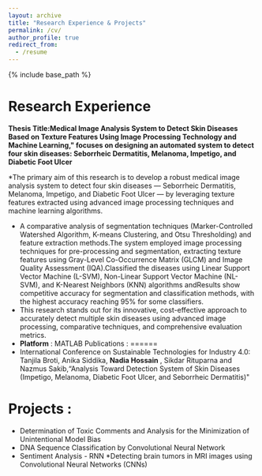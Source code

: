 ```yaml
---
layout: archive
title: "Research Experience & Projects"
permalink: /cv/
author_profile: true
redirect_from:
  - /resume
---
```


{% include base_path %}

Research Experience
======
 **Thesis Title:Medical Image Analysis System to Detect Skin Diseases Based on Texture Features Using Image Processing Technology and Machine Learning," focuses on designing an automated system to detect four skin diseases: Seborrheic Dermatitis, Melanoma, Impetigo, and Diabetic Foot Ulcer**

*The primary aim of this research is to develop a robust medical image analysis system to detect four skin diseases — Seborrheic Dermatitis, Melanoma, Impetigo, and Diabetic Foot Ulcer — by leveraging texture features extracted using advanced image processing techniques and machine learning algorithms.
*  A comparative analysis of segmentation techniques (Marker-Controlled Watershed Algorithm, K-means Clustering, and Otsu Thresholding) and feature extraction methods.The system employed image processing techniques for pre-processing and segmentation, extracting texture features using Gray-Level Co-Occurrence Matrix (GLCM) and Image Quality Assessment (IQA).Classified the diseases using Linear Support Vector Machine (L-SVM), Non-Linear Support Vector Machine (NL-SVM), and K-Nearest Neighbors (KNN) algorithms andResults show competitive accuracy for segmentation and classification methods, with the highest accuracy reaching 95% for some classifiers.
*  This research stands out for its innovative, cost-effective approach to accurately detect multiple skin diseases using advanced image processing, comparative techniques, and comprehensive evaluation metrics.
*  **Platform** : MATLAB
Publications : 
======
* International Conference on Sustainable Technologies for Industry 4.0: Tanjila Broti, Anika Siddika, **Nadia Hossain** , Sikdar Rituparna and Nazmus Sakib,“Analysis Toward Detection System of Skin Diseases (Impetigo, Melanoma, Diabetic Foot Ulcer, and Seborrheic Dermatitis)"

Projects : 
======
* Determination of Toxic Comments and Analysis for the Minimization of Unintentional Model Bias
* DNA Sequence Classification by Convolutional Neural Network
* Sentiment Analysis - RNN
*Detecting  brain tumors in MRI images using Convolutional Neural Networks (CNNs)
